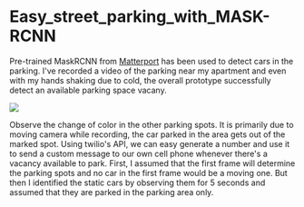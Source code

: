 # Easy_street_parking_with_MASK-RCNN
Pre-trained MaskRCNN from [Matterport](https://github.com/matterport/Mask_RCNN) has been used to detect cars in the parking. I've recorded a video of the parking near my apartment and even with my hands shaking due to cold, the overall prototype successfully detect an available parking space vacany. 

![](test_vid.gif)

Observe the change of color in the other parking spots. It is primarily due to moving camera while recording, the car parked in the area gets out of the marked spot. Using twilio's API, we can easy generate a number and use it to send a custom message to our own cell phone whenever there's a vacancy available to park. First, I assumed that the first frame will determine the parking spots and no car in the first frame would be a moving one. But then I identified the static cars by observing them for 5 seconds and assumed that they are parked in the parking area only.     
